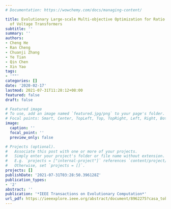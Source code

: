 ```yaml
---
# Documentation: https://wowchemy.com/docs/managing-content/

title: Evolutionary Large-scale Multi-objective Optimization for Ratio Error Estimation
  of Voltage Transformers
subtitle: ''
summary: ''
authors:
- Cheng He
- Ran Cheng
- Chuanji Zhang
- Ye Tian
- Qin Chen
- Xin Yao
tags:
- '""'
categories: []
date: '2020-02-17'
lastmod: 2021-07-31T11:28:12+08:00
featured: false
draft: false

# Featured image
# To use, add an image named `featured.jpg/png` to your page's folder.
# Focal points: Smart, Center, TopLeft, Top, TopRight, Left, Right, BottomLeft, Bottom, BottomRight.
image:
  caption: ''
  focal_point: ''
  preview_only: false

# Projects (optional).
#   Associate this post with one or more of your projects.
#   Simply enter your project's folder or file name without extension.
#   E.g. `projects = ["internal-project"]` references `content/project/deep-learning/index.md`.
#   Otherwise, set `projects = []`.
projects: []
publishDate: '2021-07-31T03:28:50.396128Z'
publication_types:
- '2'
abstract: ''
publication: '*IEEE Transactions on Evolutionary Computation*'
url_pdf: https://ieeexplore.ieee.org/abstract/document/8962275?casa_token=qy1Xw5j76YEAAAAA:0GY12FGgt6YKvnN2-evxr53fV9U686H7j5MkpTdNs7grI8jRpQaor5NXUH4k3CQRP1_9SLgLAjEH
---
```

